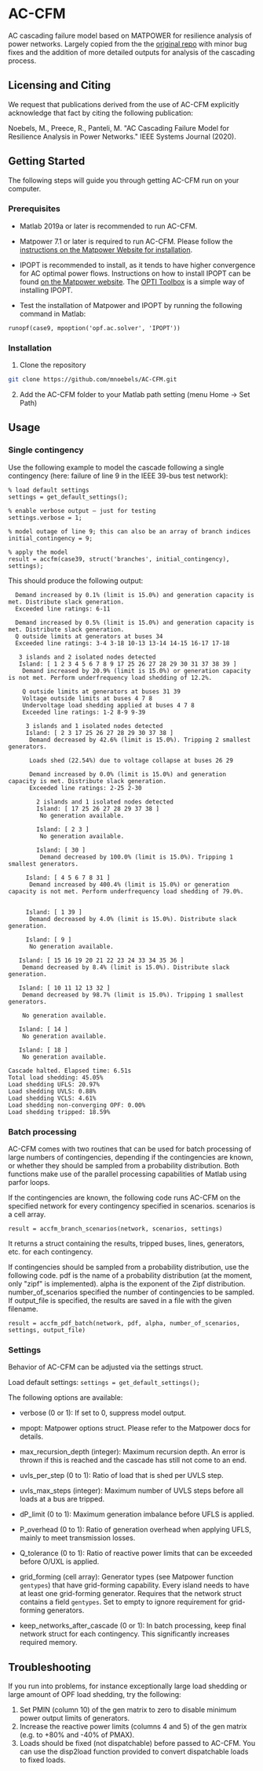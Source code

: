 # AC-CFM
AC cascading failure model based on MATPOWER for resilience analysis of power networks. Largely copied from the the [original repo](https://github.com/mnoebels/AC-CFM) with minor bug fixes and the addition of more detailed outputs for analysis of the cascading process.

## Licensing and Citing

We request that publications derived from the use of AC-CFM explicitly acknowledge that fact by citing the following publication:

Noebels, M., Preece, R., Panteli, M. "AC Cascading Failure Model for Resilience Analysis in Power Networks." IEEE Systems Journal (2020).

<!-- GETTING STARTED -->
## Getting Started

The following steps will guide you through getting AC-CFM run on your computer.

### Prerequisites

* Matlab 2019a or later is recommended to run AC-CFM.

* Matpower 7.1 or later is required to run AC-CFM. Please follow the [instructions on the Matpower Website for installation](https://matpower.org/about/get-started/).

* IPOPT is recommended to install, as it tends to have higher convergence for AC optimal power flows. Instructions on how to install IPOPT can be found [on the Matpower website](https://matpower.org/download/optional-solvers/). The [OPTI Toolbox](https://www.inverseproblem.co.nz/OPTI/) is a simple way of installing IPOPT.

* Test the installation of Matpower and IPOPT by running the following command in Matlab:
```
runopf(case9, mpoption('opf.ac.solver', 'IPOPT'))
```

### Installation

1. Clone the repository
```sh
git clone https://github.com/mnoebels/AC-CFM.git
```
2. Add the AC-CFM folder to your Matlab path setting (menu Home -> Set Path)



<!-- USAGE EXAMPLES -->
## Usage

### Single contingency

Use the following example to model the cascade following a single contingency (here: failure of line 9 in the IEEE 39-bus test network):
```
% load default settings
settings = get_default_settings();
 
% enable verbose output – just for testing
settings.verbose = 1;
 
% model outage of line 9; this can also be an array of branch indices
initial_contingency = 9;
 
% apply the model
result = accfm(case39, struct('branches', initial_contingency), settings);
```
This should produce the following output:
```
  Demand increased by 0.1% (limit is 15.0%) and generation capacity is met. Distribute slack generation.
  Exceeded line ratings: 6-11

  Demand increased by 0.5% (limit is 15.0%) and generation capacity is met. Distribute slack generation.
  Q outside limits at generators at buses 34
  Exceeded line ratings: 3-4 3-18 10-13 13-14 14-15 16-17 17-18

   3 islands and 2 isolated nodes detected
   Island: [ 1 2 3 4 5 6 7 8 9 17 25 26 27 28 29 30 31 37 38 39 ]
    Demand increased by 20.9% (limit is 15.0%) or generation capacity is not met. Perform underfrequency load shedding of 12.2%.

    Q outside limits at generators at buses 31 39
    Voltage outside limits at buses 4 7 8
    Undervoltage load shedding applied at buses 4 7 8
    Exceeded line ratings: 1-2 8-9 9-39

     3 islands and 1 isolated nodes detected
     Island: [ 2 3 17 25 26 27 28 29 30 37 38 ]
      Demand decreased by 42.6% (limit is 15.0%). Tripping 2 smallest generators.

      Loads shed (22.54%) due to voltage collapse at buses 26 29

      Demand increased by 0.0% (limit is 15.0%) and generation capacity is met. Distribute slack generation.
      Exceeded line ratings: 2-25 2-30

        2 islands and 1 isolated nodes detected
        Island: [ 17 25 26 27 28 29 37 38 ]
         No generation available.

        Island: [ 2 3 ]
         No generation available.

        Island: [ 30 ]
         Demand decreased by 100.0% (limit is 15.0%). Tripping 1 smallest generators.

     Island: [ 4 5 6 7 8 31 ]
      Demand increased by 400.4% (limit is 15.0%) or generation capacity is not met. Perform underfrequency load shedding of 79.0%.


     Island: [ 1 39 ]
      Demand decreased by 4.0% (limit is 15.0%). Distribute slack generation.

     Island: [ 9 ]
      No generation available.

   Island: [ 15 16 19 20 21 22 23 24 33 34 35 36 ]
    Demand decreased by 8.4% (limit is 15.0%). Distribute slack generation.

   Island: [ 10 11 12 13 32 ]
    Demand decreased by 98.7% (limit is 15.0%). Tripping 1 smallest generators.

    No generation available.

   Island: [ 14 ]
    No generation available.

   Island: [ 18 ]
    No generation available.

Cascade halted. Elapsed time: 6.51s
Total load shedding: 45.05%
Load shedding UFLS: 20.97% 
Load shedding UVLS: 0.88% 
Load shedding VCLS: 4.61% 
Load shedding non-converging OPF: 0.00% 
Load shedding tripped: 18.59%
```

### Batch processing

AC-CFM comes with two routines that can be used for batch processing of large numbers of contingencies, depending if the contingencies are known, or whether they should be sampled from a probability distribution. Both functions make use of the parallel processing capabilities of Matlab using parfor loops.

If the contingencies are known, the following code runs AC-CFM on the specified network for every contingency specified in scenarios. scenarios is a cell array.

```result = accfm_branch_scenarios(network, scenarios, settings)```

It returns a struct containing the results, tripped buses, lines, generators, etc. for each contingency.

If contingencies should be sampled from a probability distribution, use the following code. pdf is the name of a probability distribution (at the moment, only "zipf" is implemented). alpha is the exponent of the Zipf distribution. number_of_scenarios specified the number of contingencies to be sampled. If output_file is specified, the results are saved in a file with the given filename.

```result = accfm_pdf_batch(network, pdf, alpha, number_of_scenarios, settings, output_file)```


### Settings

Behavior of AC-CFM can be adjusted via the settings struct.

Load default settings:
```settings = get_default_settings();```

The following options are available:

* verbose (0 or 1): If set to 0, suppress model output.

* mpopt: Matpower options struct. Please refer to the Matpower docs for details.

* max_recursion_depth (integer): Maximum recursion depth. An error is thrown if this is reached and the cascade has still not come to an end.

* uvls_per_step (0 to 1): Ratio of load that is shed per UVLS step.

* uvls_max_steps (integer): Maximum number of UVLS steps before all loads at a bus are tripped.

* dP_limit (0 to 1): Maximum generation imbalance before UFLS is applied.

* P_overhead (0 to 1): Ratio of generation overhead when applying UFLS, mainly to meet transmission losses.

* Q_tolerance (0 to 1): Ratio of reactive power limits that can be exceeded before O/UXL is applied.

* grid_forming (cell array): Generator types (see Matpower function `gentypes`) that have grid-forming capability. Every island needs to have at least one grid-forming generator. Requires that the network struct contains a field `gentypes`. Set to empty to ignore requirement for grid-forming generators.

* keep_networks_after_cascade (0 or 1): In batch processing, keep final network struct for each contingency. This significantly increases required memory.

<!-- Troubleshooting -->
## Troubleshooting

If you run into problems, for instance exceptionally large load shedding or large amount of OPF load shedding, try the following:

1. Set PMIN (column 10) of the gen matrix to zero to disable minimum power output limits of generators.
2. Increase the reactive power limits (columns 4 and 5) of the gen matrix (e.g. to +80% and -40% of PMAX).
3. Loads should be fixed (not dispatchable) before passed to AC-CFM. You can use the disp2load function provided to convert dispatchable loads to fixed loads.
